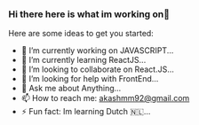 ### Hi there here is what im working on👋


Here are some ideas to get you started:

- 🔭 I’m currently working on JAVASCRIPT...
- 🌱 I’m currently learning ReactJS...
- 👯 I’m looking to collaborate on React.JS...
- 🤔 I’m looking for help with FrontEnd...
- 💬 Ask me about Anything...
- 📫 How to reach me: akashmm92@gmail.com
- ⚡ Fun fact: Im learning Dutch 🇳🇱...
